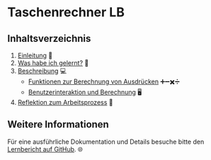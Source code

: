 # Taschenrechner LB

## Inhaltsverzeichnis

1. [Einleitung](https://github.com/Pianonic/TaschenRechnerLB/blob/main/Lernbericht.md#einleitung) 🐍
2. [Was habe ich gelernt?](https://github.com/Pianonic/TaschenRechnerLB/blob/main/Lernbericht.md#was-habe-ich-gelernt) 🧮
3. [Beschreibung](https://github.com/Pianonic/TaschenRechnerLB/blob/main/Lernbericht.md#beschreibung) 💻
   - [Funktionen zur Berechnung von Ausdrücken](https://github.com/Pianonic/TaschenRechnerLB/blob/main/Lernbericht.md#1-funktionen-zur-berechnung-von-ausdrücken) ➕➖✖️➗
   - [Benutzerinteraktion und Berechnung](https://github.com/Pianonic/TaschenRechnerLB/blob/main/Lernbericht.md#2-benutzerinteraktion-und-berechnung) 🖥️
4. [Reflektion zum Arbeitsprozess](https://github.com/Pianonic/TaschenRechnerLB/blob/main/Lernbericht.md#reflektion-zum-arbeitsprozess) 📝

## Weitere Informationen

Für eine ausführliche Dokumentation und Details besuche bitte den [Lernbericht auf GitHub](https://github.com/Pianonic/TaschenRechnerLB/blob/main/Lernbericht.md). 🌐
